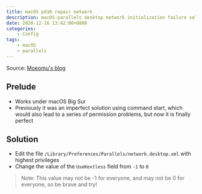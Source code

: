 ```yaml
---
title: macOS pd16 repair network
description: macOS-parallels desktop network initialization failure solution
date: 2020-12-16 13:42:00+0800
categories:
    - Config
tags:
    - macOS
    - parallels
---
```


Source: [Moeomu's blog](/posts/macos-pd16-repair-network/)

## Prelude

- Works under macOS Big Sur
- Previously it was an imperfect solution using command start, which would also lead to a series of permission problems, but now it is finally perfect

## Solution

- Edit the file `/Library/Preferences/Parallels/network.desktop.xml` with highest privileges
- Change the value of the `UseKextless` field from `-1` to `0`

> Note: This value may not be -1 for everyone, and may not be 0 for everyone, so be brave and try!
